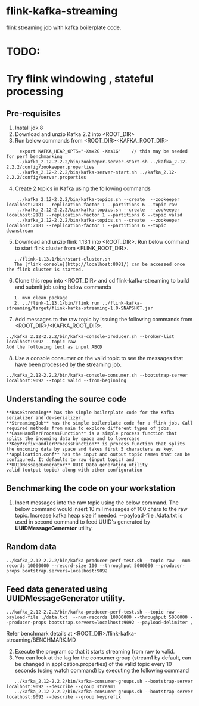 # flink-kafka-streaming

flink streaming job with kafka boilerplate code.

# TODO:
# Try flink windowing , stateful processing
## Pre-requisites

1. Install jdk 8
2. Download and unzip Kafka 2.2 into <ROOT_DIR>
3. Run below commands from <ROOT_DIR>\<KAFKA_ROOT_DIR>

```
     export KAFKA_HEAP_OPTS="-Xmx2G -Xms1G"    // this may be needed for perf benchmarking
    ../kafka_2.12-2.2.2/bin/zookeeper-server-start.sh ../kafka_2.12-2.2.2/config/zookeeper.properties
    ../kafka_2.12-2.2.2/bin/kafka-server-start.sh ../kafka_2.12-2.2.2/config/server.properties
```

4. Create 2 topics in Kafka using the following commands

```
    ../kafka_2.12-2.2.2/bin/kafka-topics.sh --create  --zookeeper localhost:2181 --replication-factor 1 --partitions 6 --topic raw
    ../kafka_2.12-2.2.2/bin/kafka-topics.sh --create  --zookeeper localhost:2181 --replication-factor 1 --partitions 6 --topic valid
    ../kafka_2.12-2.2.2/bin/kafka-topics.sh --create  --zookeeper localhost:2181 --replication-factor 1 --partitions 6 --topic downstream
```

5. Download and unzip flink 1.13.1 into <ROOT_DIR>. Run below command to start flink cluster from <FLINK_ROOT_DIR>.
```
   ../flink-1.13.1/bin/start-cluster.sh
   The [flink console](http://localhost:8081/) can be accessed once the flink cluster is started.
```

6. Clone this repo into <ROOT_DIR> and cd flink-kafka-streaming to build and submit job using below commands
```
   1. mvn clean package
   2. ../flink-1.13.1/bin/flink run ../flink-kafka-streaming/target/flink-kafka-streaming-1.0-SNAPSHOT.jar
```

7. Add messages to the raw topic by issuing the following commands from <ROOT_DIR>/<KAFKA_ROOT_DIR>.

```
../kafka_2.12-2.2.2/bin/kafka-console-producer.sh --broker-list localhost:9092 --topic raw
Add the following text as input ABCD
```

8. Use a console consumer on the valid topic to see the messages that have been processed by the streaming job.

```
../kafka_2.12-2.2.2/bin/kafka-console-consumer.sh --bootstrap-server localhost:9092 --topic valid --from-beginning
```

## Understanding the source code

```
**BaseStreaming** has the simple boilerplate code for the Kafka serializer and de-serializer.  
**StreamingJob** has the simple boilerplate code for a flink job. Call required methods from main to explore different types of jobs.
**CaseHandlerProcessFunction** is a simple process function that splits the incoming data by space and to lowercase
**KeyPrefixHandlerProcessFunction** is process function that splits the uncoming data by space and takes first 5 characters as key.
**application.conf** has the input and output topic names that can be configured. It defaults to raw (input topic) and
**UUIDMessageGenerator** UUID Data generating utility
valid (output topic) along with other configuration

```

## Benchmarking the code on your workstation

1. Insert messages into the raw topic using the below command. The below command would insert 10 mil messages of 100
   chars to the raw topic. Increase kafka heap size if needed.
   --payload-file ./data.txt is used in second command to feed UUID's generated by **UUIDMessageGenerator** utility.

## Random data
```
../kafka_2.12-2.2.2/bin/kafka-producer-perf-test.sh --topic raw --num-records 10000000 --record-size 100 --throughput 5000000 --producer-props bootstrap.servers=localhost:9092
```
## Feed data generated using UUIDMessageGenerator utility.

```
../kafka_2.12-2.2.2/bin/kafka-producer-perf-test.sh --topic raw --payload-file ./data.txt  --num-records 10000000 --throughput 5000000 --producer-props bootstrap.servers=localhost:9092 --payload-delimiter ,  
```

Refer benchmark details at <ROOT_DIR>/flink-kafka-streaming/BENCHMARK.MD

2. Execute the program so that it starts streaming from raw to valid.
3. You can look at the lag for the consumer group (stream1 by default, can be changed in application.properties) of the
   valid topic every 10 seconds (using watch command) by executing the following command

```
   ../kafka_2.12-2.2.2/bin/kafka-consumer-groups.sh --bootstrap-server localhost:9092 --describe --group stream1
   ../kafka_2.12-2.2.2/bin/kafka-consumer-groups.sh --bootstrap-server localhost:9092 --describe --group keyprefix
```